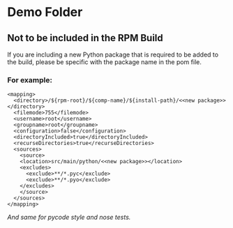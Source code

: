 # Demo Folder

## Not to be included in the RPM Build

If you are including a new Python package that is required to be added to
the build, please be specific with the package name in the pom file.

### For example:

```
<mapping>
  <directory>/${rpm-root}/${comp-name}/${install-path}/<<new package>></directory>
  <filemode>755</filemode>
  <username>root</username>
  <groupname>root</groupname>
  <configuration>false</configuration>
  <directoryIncluded>true</directoryIncluded>
  <recurseDirectories>true</recurseDirectories>
  <sources>
    <source>
    <location>src/main/python/<<new package>></location>
    <excludes>
      <exclude>**/*.pyc</exclude>
      <exclude>**/*.pyo</exclude>
    </excludes>
    </source>
  </sources>
</mapping>
```

*And same for pycode style and nose tests.*

